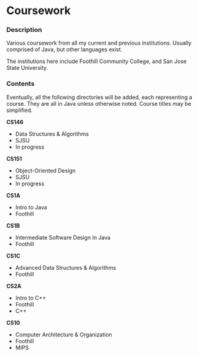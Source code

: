# Coursework

### Description

Various coursework from all my current and previous institutions. Usually comprised of Java, but other languages exist.

The institutions here include Foothill Community College, and San Jose State University.

### Contents

Eventually, all the following directories will be added, each representing a course. They are all in Java unless otherwise noted. Course titles may be simplified.

**CS146**
- Data Structures & Algorithms
- SJSU
- In progress

**CS151**
- Object-Oriented Design
- SJSU
- In progress

**CS1A**
- Intro to Java
- Foothill

**CS1B**
- Intermediate Software Design In Java
- Foothill

**CS1C**
- Advanced Data Structures & Algorithms
- Foothill

**CS2A**
- Intro to C++
- Foothill
- C++

**CS10**
- Computer Architecture & Organization
- Foothill
- MIPS

